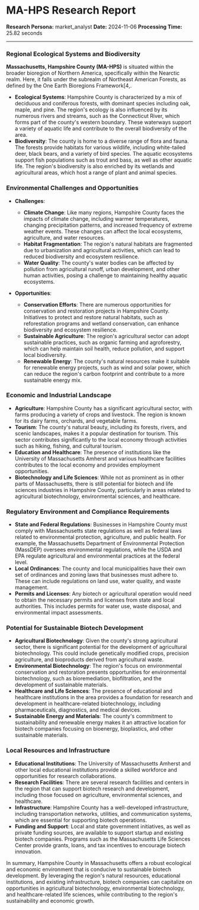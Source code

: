 # MA-HPS Research Report

**Research Persona:** market_analyst
**Date:** 2024-11-06
**Processing Time:** 25.82 seconds

---

### Regional Ecological Systems and Biodiversity

**Massachusetts, Hampshire County (MA-HPS)** is situated within the broader bioregion of Northern America, specifically within the Nearctic realm. Here, it falls under the subrealm of Northeast American Forests, as defined by the One Earth Bioregions Framework[4,.

- **Ecological Systems**: Hampshire County is characterized by a mix of deciduous and coniferous forests, with dominant species including oak, maple, and pine. The region's ecology is also influenced by its numerous rivers and streams, such as the Connecticut River, which forms part of the county's western boundary. These waterways support a variety of aquatic life and contribute to the overall biodiversity of the area.
- **Biodiversity**: The county is home to a diverse range of flora and fauna. The forests provide habitats for various wildlife, including white-tailed deer, black bears, and a variety of bird species. The aquatic ecosystems support fish populations such as trout and bass, as well as other aquatic life. The region's biodiversity is also enriched by its wetlands and agricultural areas, which host a range of plant and animal species.

### Environmental Challenges and Opportunities

- **Challenges**:
  - **Climate Change**: Like many regions, Hampshire County faces the impacts of climate change, including warmer temperatures, changing precipitation patterns, and increased frequency of extreme weather events. These changes can affect the local ecosystems, agriculture, and water resources.
  - **Habitat Fragmentation**: The region's natural habitats are fragmented due to urbanization and agricultural activities, which can lead to reduced biodiversity and ecosystem resilience.
  - **Water Quality**: The county's water bodies can be affected by pollution from agricultural runoff, urban development, and other human activities, posing a challenge to maintaining healthy aquatic ecosystems.

- **Opportunities**:
  - **Conservation Efforts**: There are numerous opportunities for conservation and restoration projects in Hampshire County. Initiatives to protect and restore natural habitats, such as reforestation programs and wetland conservation, can enhance biodiversity and ecosystem resilience.
  - **Sustainable Agriculture**: The region's agricultural sector can adopt sustainable practices, such as organic farming and agroforestry, which can help maintain soil health, reduce pollution, and support local biodiversity.
  - **Renewable Energy**: The county's natural resources make it suitable for renewable energy projects, such as wind and solar power, which can reduce the region's carbon footprint and contribute to a more sustainable energy mix.

### Economic and Industrial Landscape

- **Agriculture**: Hampshire County has a significant agricultural sector, with farms producing a variety of crops and livestock. The region is known for its dairy farms, orchards, and vegetable farms.
- **Tourism**: The county's natural beauty, including its forests, rivers, and scenic landscapes, makes it a popular destination for tourism. This sector contributes significantly to the local economy through activities such as hiking, fishing, and cultural tourism.
- **Education and Healthcare**: The presence of institutions like the University of Massachusetts Amherst and various healthcare facilities contributes to the local economy and provides employment opportunities.
- **Biotechnology and Life Sciences**: While not as prominent as in other parts of Massachusetts, there is still potential for biotech and life sciences industries in Hampshire County, particularly in areas related to agricultural biotechnology, environmental sciences, and healthcare.

### Regulatory Environment and Compliance Requirements

- **State and Federal Regulations**: Businesses in Hampshire County must comply with Massachusetts state regulations as well as federal laws related to environmental protection, agriculture, and public health. For example, the Massachusetts Department of Environmental Protection (MassDEP) oversees environmental regulations, while the USDA and EPA regulate agricultural and environmental practices at the federal level.
- **Local Ordinances**: The county and local municipalities have their own set of ordinances and zoning laws that businesses must adhere to. These can include regulations on land use, water quality, and waste management.
- **Permits and Licenses**: Any biotech or agricultural operation would need to obtain the necessary permits and licenses from state and local authorities. This includes permits for water use, waste disposal, and environmental impact assessments.

### Potential for Sustainable Biotech Development

- **Agricultural Biotechnology**: Given the county's strong agricultural sector, there is significant potential for the development of agricultural biotechnology. This could include genetically modified crops, precision agriculture, and bioproducts derived from agricultural waste.
- **Environmental Biotechnology**: The region's focus on environmental conservation and restoration presents opportunities for environmental biotechnology, such as bioremediation, biofiltration, and the development of sustainable materials.
- **Healthcare and Life Sciences**: The presence of educational and healthcare institutions in the area provides a foundation for research and development in healthcare-related biotechnology, including pharmaceuticals, diagnostics, and medical devices.
- **Sustainable Energy and Materials**: The county's commitment to sustainability and renewable energy makes it an attractive location for biotech companies focusing on bioenergy, bioplastics, and other sustainable materials.

### Local Resources and Infrastructure

- **Educational Institutions**: The University of Massachusetts Amherst and other local educational institutions provide a skilled workforce and opportunities for research collaborations.
- **Research Facilities**: There are several research facilities and centers in the region that can support biotech research and development, including those focused on agriculture, environmental sciences, and healthcare.
- **Infrastructure**: Hampshire County has a well-developed infrastructure, including transportation networks, utilities, and communication systems, which are essential for supporting biotech operations.
- **Funding and Support**: Local and state government initiatives, as well as private funding sources, are available to support startup and existing biotech companies. Programs such as the Massachusetts Life Sciences Center provide grants, loans, and tax incentives to encourage biotech innovation.

In summary, Hampshire County in Massachusetts offers a robust ecological and economic environment that is conducive to sustainable biotech development. By leveraging the region's natural resources, educational institutions, and existing infrastructure, biotech companies can capitalize on opportunities in agricultural biotechnology, environmental biotechnology, and healthcare-related life sciences, while contributing to the region's sustainability and economic growth.
